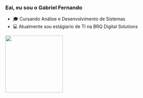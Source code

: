 ### Eai, eu sou o Gabriel Fernando

- 🎓 Cursando Análise e Desenvolvimento de Sistemas
- 💻 Atualmente sou estágiario de TI na BRQ Digital Solutions

 <div align="left">
  <a href="https://github.com/gabrielfernando23">
  <img height="180em" src="https://github-readme-stats.vercel.app/api?username=gabrielfernando23&show_icons=true&theme=dark&include_all_commits=true&count_private=true"/>
</div>
